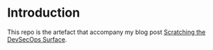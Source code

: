 # Introduction

This repo is the artefact that accompany my blog post [Scratching the DevSecOps Surface](https://navneet-ts.medium.com/scratching-the-devsecops-surface-de490d2e2acc).
